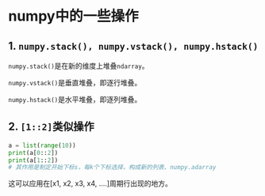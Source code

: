 # numpy中的一些操作

## 1. `numpy.stack(), numpy.vstack(), numpy.hstack()`

`numpy.stack()`是在新的维度上堆叠`ndarray`。

`numpy.vstack()`是垂直堆叠，即逐行堆叠。

`numpy.hstack()`是水平堆叠，即逐列堆叠。



## 2. `[1::2]`类似操作

```python
a = list(range(10))
print(a[0::2])
print(a[1::2]) 
# 其作用是制定开始下标s，每k个下标选择，构成新的列表、numpy.adarray
```

这可以应用在[x1, x2, x3, x4, ....]周期行出现的地方。